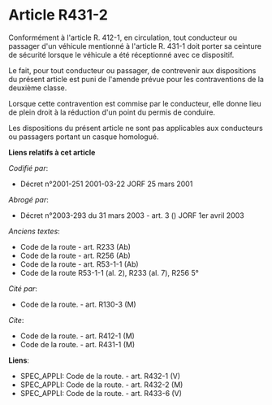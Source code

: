 # Article R431-2

Conformément à l'article R. 412-1, en circulation, tout conducteur ou passager d'un véhicule mentionné à l'article R. 431-1
doit porter sa ceinture de sécurité lorsque le véhicule a été réceptionné avec ce dispositif.

Le fait, pour tout conducteur ou passager, de contrevenir aux dispositions du présent article est puni de l'amende prévue
pour les contraventions de la deuxième classe.

Lorsque cette contravention est commise par le conducteur, elle donne lieu de plein droit à la réduction d'un point du permis
de conduire.

Les dispositions du présent article ne sont pas applicables aux conducteurs ou passagers portant un casque homologué.

**Liens relatifs à cet article**

_Codifié par_:

  - Décret n°2001-251 2001-03-22 JORF 25 mars 2001

_Abrogé par_:

  - Décret n°2003-293 du 31 mars 2003 - art. 3 () JORF 1er avril 2003

_Anciens textes_:

  - Code de la route - art. R233 (Ab)
  - Code de la route - art. R256 (Ab)
  - Code de la route - art. R53-1-1 (Ab)
  - Code de la route R53-1-1 (al. 2), R233 (al. 7), R256 5°

_Cité par_:

  - Code de la route. - art. R130-3 (M)

_Cite_:

  - Code de la route. - art. R412-1 (M)
  - Code de la route. - art. R431-1 (M)

**Liens**:

  - SPEC_APPLI: Code de la route. - art. R432-1 (V)
  - SPEC_APPLI: Code de la route. - art. R432-2 (M)
  - SPEC_APPLI: Code de la route. - art. R433-6 (V)
